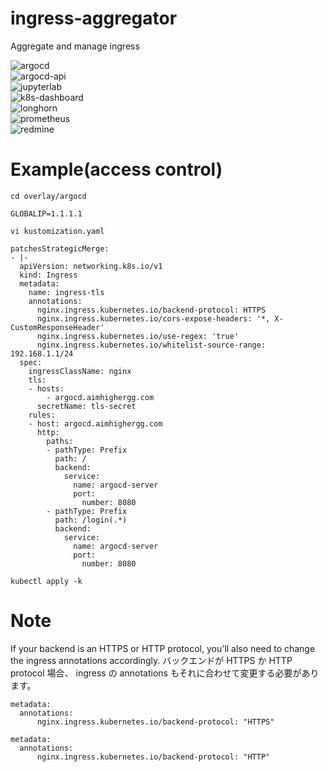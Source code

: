# ingress-aggregator
Aggregate and manage ingress  
  
![argocd](https://argocd.aimhighergg.com/api/badge?name=ingress-aggregator-argocd&revision=true)  
![argocd-api](https://argocd.aimhighergg.com/api/badge?name=ingress-aggregator-argocd-api&revision=true)  
![jupyterlab](https://argocd.aimhighergg.com/api/badge?name=ingress-aggregator-jupyterlab&revision=true)  
![k8s-dashboard](https://argocd.aimhighergg.com/api/badge?name=ingress-aggregator-k8s-dashboard&revision=true)  
![longhorn](https://argocd.aimhighergg.com/api/badge?name=ingress-aggregator-longhorn&revision=true)  
![prometheus](https://argocd.aimhighergg.com/api/badge?name=ingress-aggregator-prometheus&revision=true)  
![redmine](https://argocd.aimhighergg.com/api/badge?name=ingress-aggregator-redmine&revision=true)  

# Example(access control)

```
cd overlay/argocd
```
```
GLOBALIP=1.1.1.1
```
```
vi kustomization.yaml
```
```
patchesStrategicMerge:
- |-
  apiVersion: networking.k8s.io/v1
  kind: Ingress
  metadata:
    name: ingress-tls
    annotations:
      nginx.ingress.kubernetes.io/backend-protocol: HTTPS
      nginx.ingress.kubernetes.io/cors-expose-headers: '*, X-CustomResponseHeader'
      nginx.ingress.kubernetes.io/use-regex: 'true'
      nginx.ingress.kubernetes.io/whitelist-source-range: 192.168.1.1/24
  spec:
    ingressClassName: nginx
    tls:
    - hosts:
        - argocd.aimhighergg.com
      secretName: tls-secret
    rules:
    - host: argocd.aimhighergg.com
      http:
        paths:
        - pathType: Prefix
          path: /
          backend:
            service:
              name: argocd-server
              port:
                number: 8080
        - pathType: Prefix
          path: /login(.*)
          backend:
            service:
              name: argocd-server
              port:
                number: 8080
```
```
kubectl apply -k
```

# Note

If your backend is an HTTPS or HTTP protocol, you'll also need to change the ingress annotations accordingly.
バックエンドが HTTPS か HTTP protocol 場合、 ingress の annotations もそれに合わせて変更する必要があります。
```
metadata:
  annotations:
      nginx.ingress.kubernetes.io/backend-protocol: "HTTPS"
```
```
metadata:
  annotations:
      nginx.ingress.kubernetes.io/backend-protocol: "HTTP"
```
